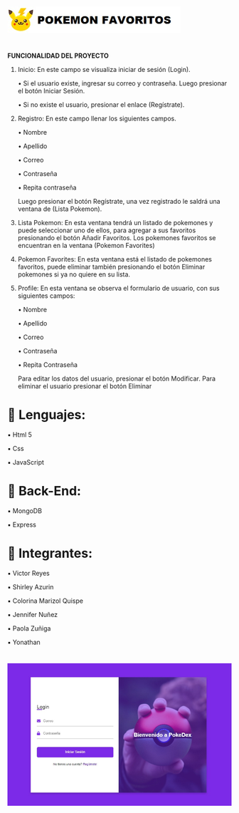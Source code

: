 ![Image Text](https://github.com/vreytor/backApiPoke/blob/main/img/icono.jpg)
#
**FUNCIONALIDAD DEL PROYECTO**
1.	Inicio: En este campo se visualiza iniciar de sesión (Login).

    •	Si el usuario existe, ingresar su correo y contraseña. Luego presionar el botón Iniciar Sesión.

    •	Si no existe el usuario, presionar el enlace (Regístrate).

2.	Registro: En este campo llenar los siguientes campos.

    •	Nombre

    •	Apellido

    •	Correo

    •	Contraseña 

    •	Repita contraseña

    Luego presionar el botón Regístrate, una vez registrado le saldrá una ventana de (Lista Pokemon).

3.	Lista Pokemon: En esta ventana tendrá un listado de pokemones y puede seleccionar uno de ellos, para agregar a sus favoritos presionando el botón Añadir Favoritos. Los pokemones favoritos se encuentran en la ventana (Pokemon Favorites)

4.	Pokemon Favorites: En esta ventana está el listado de pokemones favoritos, puede eliminar también presionando el botón Eliminar pokemones si ya no quiere en su lista.


5.	Profile: En esta ventana se observa el formulario de usuario, con sus siguientes campos:

    •	Nombre 

    •	Apellido

    •	Correo

    •	Contraseña

    •	Repita Contraseña

    Para editar los datos del usuario, presionar el botón Modificar.
    Para eliminar el usuario presionar el botón Eliminar


# 🔘 Lenguajes:

  ▪️ Html 5
  
  ▪️ Css
  
  ▪️ JavaScript

# 🔘 Back-End:

  ▪️ MongoDB
  
  ▪️ Express

# 🔘 Integrantes:

  ▪️ Victor Reyes
  
  ▪️ Shirley Azurin
  
  ▪️ Colorina Marizol Quispe
  
  ▪️ Jennifer Nuñez
  
  ▪️ Paola Zuñiga
  
  ▪️ Yonathan
  
  #
![Image Text](https://github.com/vreytor/backApiPoke/blob/main/img/index.jpg)
